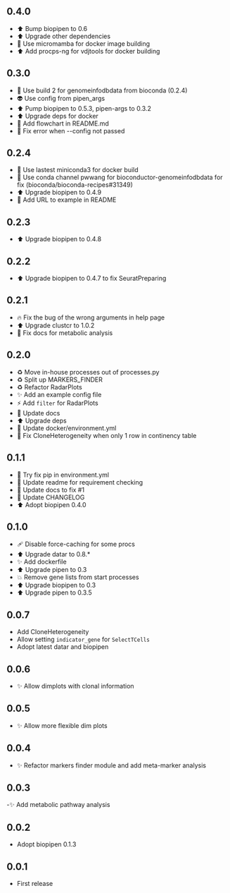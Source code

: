 ## 0.4.0

- ⬆️ Bump biopipen to 0.6
- ⬆️ Upgrade other dependencies
- 💚 Use micromamba for docker image building
- ⬆️ Add procps-ng for vdjtools for docker  building

## 0.3.0

- 💚 Use build 2 for genomeinfodbdata from bioconda (0.2.4)
- 👽️ Use config from pipen_args
- ⬆️ Pump biopipen to 0.5.3, pipen-args to 0.3.2
- ⬆️ Upgrade deps for docker
- 📝 Add flowchart in README.md
- 🐛 Fix error when --config not passed

## 0.2.4

- 💚 Use lastest miniconda3 for docker build
- 💚 Use conda channel pwwang for bioconductor-genomeinfodbdata for fix (bioconda/bioconda-recipes#31349)
- ⬆️ Upgrade biopipen to 0.4.9
- 📝 Add URL to example in README

## 0.2.3

- ⬆️ Upgrade biopipen to 0.4.8

## 0.2.2

- ⬆️ Upgrade biopipen to 0.4.7 to fix SeuratPreparing

## 0.2.1

- 🔥 Fix the bug of the wrong arguments in help page
- ⬆️ Upgrade clustcr to 1.0.2
- 📝 Fix docs for metabolic analysis

## 0.2.0

- ♻️ Move in-house processes out of processes.py
- ♻️ Split up MARKERS_FINDER
- ♻️ Refactor RadarPlots
- ✨ Add an example config file
- ⚡️ Add `filter` for RadarPlots
- 📝 Update docs
- ⬆️ Upgrade deps
- 🔧 Update docker/environment.yml
- 🐛 Fix CloneHeterogeneity when only 1 row in continency table

## 0.1.1

- 💚 Try fix pip in environment.yml
- 📝 Update readme for requirement checking
- 📝 Update docs to fix #1
- 📝 Update CHANGELOG
- ⬆️ Adopt biopipen 0.4.0

## 0.1.0

- 🩹 Disable force-caching for some procs
- ⬆️ Upgrade datar to 0.8.*
- ✨ Add dockerfile
- ⬆️ Upgrade pipen to 0.3
- 💥 Remove gene lists from start processes
- ⬆️ Upgrade biopipen to 0.3
- ⬆️ Upgrade pipen to 0.3.5

## 0.0.7

- Add CloneHeterogeneity
- Allow setting `indicator_gene` for `SelectTCells`
- Adopt latest datar and biopipen

## 0.0.6

- ✨ Allow dimplots with clonal information

## 0.0.5

- ✨ Allow more flexible dim plots

## 0.0.4

- ✨ Refactor markers finder module and add meta-marker analysis

## 0.0.3

-✨ Add metabolic pathway analysis

## 0.0.2

- Adopt biopipen 0.1.3

## 0.0.1

- First release
